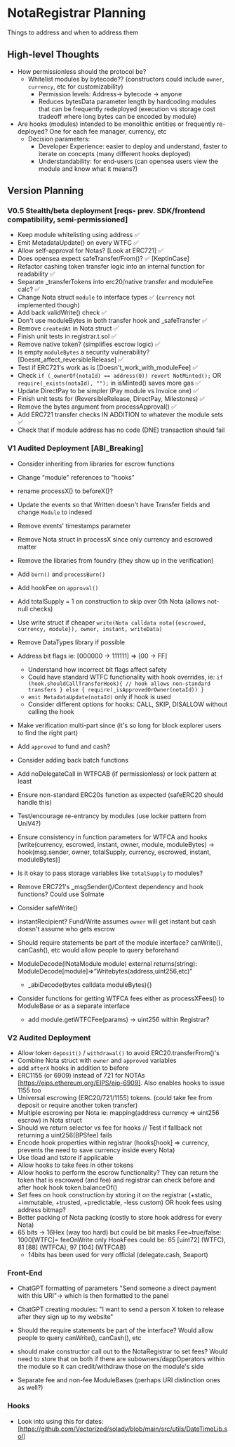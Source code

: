 # NotaRegistrar Planning
Things to address and when to address them
## High-level Thoughts
* How permissionless should the protocol be? 
    * Whitelist modules by bytecode?? (constructors could include `owner`, `currency`, etc for customizability)
        * Permission levels: Address-> bytecode -> anyone
        * Reduces bytesData parameter length by hardcoding modules that can be frequently redeployed (execution vs storage cost tradeoff where long bytes can be encoded by module)
* Are hooks (modules) intended to be monolithic entities or frequently re-deployed? One for each fee manager, currency, etc
    * Decision parameters: 
        * Developer Experience: easier to deploy and understand, faster to iterate on concepts (many different hooks deployed)
        * Understandability: for end-users (can opensea users view the module and know what it means?)

## Version Planning
### V0.5 Stealth/beta deployment [reqs- prev. SDK/frontend compatibility, semi-permissioned]
* Keep module whitelisting using address ✅
* Emit MetadataUpdate() on every WTFC ✅
* Allow self-approval for Notas? [Look at ERC721] ✅
* Does opensea expect safeTransfer/From()? ✅ [KeptInCase]
* Refactor cashing token transfer logic into an internal function for readability ✅
* Separate _transferTokens into erc20/native transfer and moduleFee calc? ✅
* Change Nota struct `module` to interface types ✅ (`currency` not implemented though)
* Add back validWrite() check ✅
* Don't use moduleBytes in both transfer hook and _safeTransfer ✅
* Remove `createdAt` in Nota struct ✅
* Finish unit tests in registrar.t.sol ✅
* Remove native token? (simplifies escrow logic) ✅
* Is empty `moduleBytes` a security vulnerability? [Doesnt_affect_reversibleRelease] ✅
* Test if ERC721's work as is [Doesn't_work_with_moduleFee] ✅
* Check `if (_ownerOf(notaId) == address(0)) revert NotMinted();` OR `require(_exists(notaId), "");` in isMinted() saves more gas ✅
* Update DirectPay to be simpler (Pay module vs Invoice one) ✅
* Finish unit tests for (ReversibleRelease, DirectPay, Milestones) ✅
* Remove the bytes argument from processApproval() ✅
* Add ERC721 transfer checks IN ADDITION to whatever the module sets ✅
* Check that if module address has no code (DNE) transaction should fail

### V1 Audited Deployment [ABI_Breaking]
* Consider inheriting from libraries for escrow functions
* Change "module" references to "hooks"
* rename processX() to beforeX()?
* Update the events so that Written doesn't have Transfer fields and change `Module` to indexed
* Remove events' timestamps parameter
* Remove Nota struct in processX since only currency and escrowed matter
* Remove the libraries from foundry (they show up in the verification)
* Add `burn()` and `processBurn()`
* Add hookFee on `approval()`
* Add totalSupply = 1 on construction to skip over 0th Nota (allows not-null checks)

* Use write struct if cheaper `write(Nota calldata nota({escrowed, currency, module}), owner, instant, writeData)`
* Remove DataTypes library if possible
* Address bit flags ie: [000000 -> 111111] => [00 -> FF]
    * Understand how incorrect bit flags affect safety
    * Could have standard WTFC functionality with hook overrides, ie: `if (hook.shouldCallTransferHook){ // hook allows non-standard transfers } else { require(_isApprovedOrOwner(notaId)) }`
    * `emit MetadataUpdate(notaId)` only if hook is used
    * Consider different options for hooks: CALL, SKIP, DISALLOW without calling the hook
* Make verification multi-part since (it's so long for block explorer users to find the right part)

* Add `approved` to fund and cash?
* Consider adding back batch functions
* Add noDelegateCall in WTFCAB (if permissionless) or lock pattern at least
* Ensure non-standard ERC20s function as expected (safeERC20 should handle this)
* Test/encourage re-entrancy by modules (use locker pattern from UniV4?)
* Ensure consistency in function parameters for WTFCA and hooks
    [write(currency, escrowed, instant, owner, module, moduleBytes) -> 
     hook(msg.sender, owner, totalSupply, currency, escrowed, instant, moduleBytes)]
* Is it okay to pass storage variables like `totalSupply` to modules?
* Remove ERC721's _msgSender()/Context dependency and hook functions? Could use Solmate
* Consider safeWrite()
* instantRecipient? Fund/Write assumes `owner` will get instant but cash doesn't assume who gets escrow
* Should require statements be part of the module interface? canWrite(), canCash(), etc would allow people to query beforehand
* ModuleDecode(INotaModule module) external returns(string): ModuleDecode[module]=>“Writebytes(address,uint256,etc)”
    * _abiDecode(bytes calldata moduleBytes){}
* Consider functions for getting WTFCA fees either as processXFees() to ModuleBase or as a separate interface
    * add module.getWTFCFee(params) -> uint256 within Registrar?

### V2 Audited Deployment
* Allow token `deposit()` / `withdrawal()` to avoid ERC20.transferFrom()'s
* Combine Nota struct with `owner` and `approved` variables
* add `afterX` hooks in addition to before
* ERC1155 (or 6909) instead of 721 for NOTAs [https://eips.ethereum.org/EIPS/eip-6909]. Also enables hooks to issue 1155 too
* Universal escrowing (ERC20/721/1155) tokens. (could take fee from deposit or require another token transfer)
* Multiple escrowing per Nota ie: mapping(address currency => uint256 escrow) in Nota struct
* Should we return selector vs fee for hooks  // Test if fallback not returning a uint256(BPSfee) fails
* Encode hook properties within registrar (hooks[hook] => currency, prevents the need to save currency inside every Nota)
* Use tload and tstore if applicable
* Allow hooks to take fees in other tokens
* Allow hooks to perform the escrow functionality? They can return the token that is escrowed (and fee) and registrar can check before and after hook hook token.balanceOf()
* Set fees on hook construction by storing it on the registrar (+static, +immutable, +trusted, +predictable, -less custom) OR hook fees using address bitmap? 
* Better packing of Nota packing (costly to store hook address for every Nota) 
* 65 bits -> 16Hex (way too hard) but could be bit masks Fee=true/false: 1000[WTFC]= feeOnWrite only
    HookFees could be: 65 [uint72] (WTFC), 81 [88] (WTFCA), 97 [104] (WTFCAB)
    * 14bits has been used for very official (delegate.cash, Seaport)

### Front-End
* ChatGPT formatting of parameters "Send someone a direct payment with this URI"-> which is then formatted to the panel
* ChatGPT creating modules: "I want to send a person X token to release after they sign up to my website"

* Should the require statements be part of the interface? Would allow people to query canWrite(), canCash(), etc
* should make constructor call out to the NotaRegistrar to set fees? Would need to store that on both if there are subowners/dappOperators within the module so it can credit/withdraw those on the module's side
* Separate fee and non-fee ModuleBases (perhaps URI distinction ones as well?)

### Hooks
* Look into using this for dates: [https://github.com/Vectorized/solady/blob/main/src/utils/DateTimeLib.sol]

